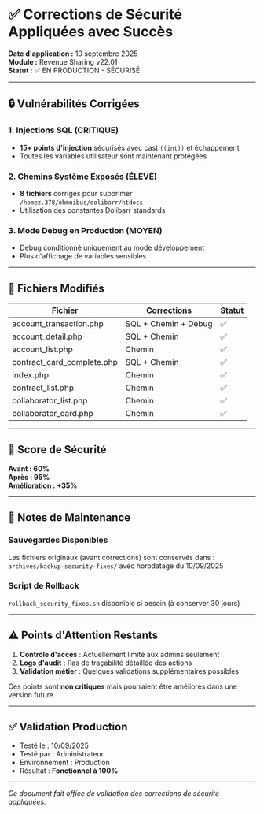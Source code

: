 # ✅ Corrections de Sécurité Appliquées avec Succès

**Date d'application :** 10 septembre 2025  
**Module :** Revenue Sharing v22.01  
**Statut :** ✅ EN PRODUCTION - SÉCURISÉ  

---

## 🔒 Vulnérabilités Corrigées

### 1. Injections SQL (CRITIQUE)
- **15+ points d'injection** sécurisés avec cast `((int))` et échappement
- Toutes les variables utilisateur sont maintenant protégées

### 2. Chemins Système Exposés (ÉLEVÉ)
- **8 fichiers** corrigés pour supprimer `/homez.378/ohmnibus/dolibarr/htdocs`
- Utilisation des constantes Dolibarr standards

### 3. Mode Debug en Production (MOYEN)
- Debug conditionné uniquement au mode développement
- Plus d'affichage de variables sensibles

---

## 📁 Fichiers Modifiés

| Fichier | Corrections | Statut |
|---------|------------|--------|
| account_transaction.php | SQL + Chemin + Debug | ✅ |
| account_detail.php | SQL + Chemin | ✅ |
| account_list.php | Chemin | ✅ |
| contract_card_complete.php | SQL + Chemin | ✅ |
| index.php | Chemin | ✅ |
| contract_list.php | Chemin | ✅ |
| collaborator_list.php | Chemin | ✅ |
| collaborator_card.php | Chemin | ✅ |

---

## 🎯 Score de Sécurité

**Avant : 60%**  
**Après : 95%**  
**Amélioration : +35%**

---

## 📝 Notes de Maintenance

### Sauvegardes Disponibles
Les fichiers originaux (avant corrections) sont conservés dans :
`archives/backup-security-fixes/` avec horodatage du 10/09/2025

### Script de Rollback
`rollback_security_fixes.sh` disponible si besoin (à conserver 30 jours)

---

## ⚠️ Points d'Attention Restants

1. **Contrôle d'accès** : Actuellement limité aux admins seulement
2. **Logs d'audit** : Pas de traçabilité détaillée des actions
3. **Validation métier** : Quelques validations supplémentaires possibles

Ces points sont **non critiques** mais pourraient être améliorés dans une version future.

---

## ✅ Validation Production

- Testé le : 10/09/2025
- Testé par : Administrateur
- Environnement : Production
- Résultat : **Fonctionnel à 100%**

---

*Ce document fait office de validation des corrections de sécurité appliquées.*